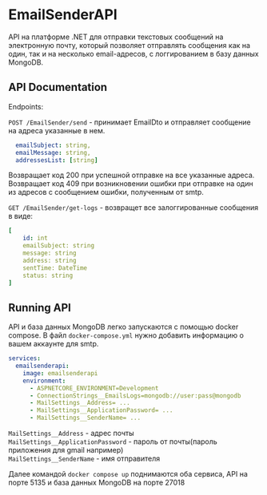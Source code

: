 # EmailSenderAPI
API на платформе .NET для
отправки текстовых сообщений на электронную почту, который позволяет отправлять сообщения как на
один, так и на несколько email-адресов, с логгированием в базу данных MongoDB.

## API Documentation
Endpoints:

`POST /EmailSender/send` - принимает EmailDto и отправляет сообщение на адреса указанные в нем.

```yml
  emailSubject:	string,
  emailMessage:	string,
  addressesList: [string]
```
Возвращает код 200 при успешной отправке на все указанные адреса. \
Возвращает код 409 при возникновении ошибки при отправке на один из адресов с сообщением ошибки, полученным от smtp.


`GET /EmailSender/get-logs` - возвращет все залоггированные сообщения в виде:
```yml
[
    id: int
    emailSubject: string
    message: string
    address: string
    sentTime: DateTime
    status: string
]
```

## Running API
API и база данных MongoDB легко запускаются с помощью docker compose.
В файл `docker-compose.yml` нужно добавить информацию о вашем аккаунте для smtp.
```yml
services:
  emailsenderapi:
    image: emailsenderapi
    environment:
      - ASPNETCORE_ENVIRONMENT=Development
      - ConnectionStrings__EmailsLogs=mongodb://user:pass@mongodb
      - MailSettings__Address= ...
      - MailSettings__ApplicationPassword= ...
      - MailSettings__SenderName= ...
```
`MailSettings__Address` - адрес почты \
`MailSettings__ApplicationPassword` - пароль от почты(пароль приложения для gmail например) \
`MailSettings__SenderName` - имя отправителя

Далее командой `docker compose up` поднимаются оба сервиса, API на порте 5135 и база данных MongoDB на порте 27018
